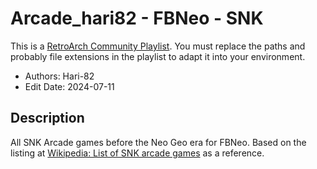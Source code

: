 # Arcade_hari82 - FBNeo - SNK

This is a [RetroArch Community
Playlist](https://github.com/thingsiplay/retroarch-community-playlists). You must
replace the paths and probably file extensions in the playlist to adapt it into
your environment.

- Authors: Hari-82
- Edit Date: 2024-07-11

## Description

All SNK Arcade games before the Neo Geo era for FBNeo. Based on the listing at
[Wikipedia: List of SNK arcade
games](https://en.wikipedia.org/wiki/List_of_SNK_arcade_games) as a reference.
